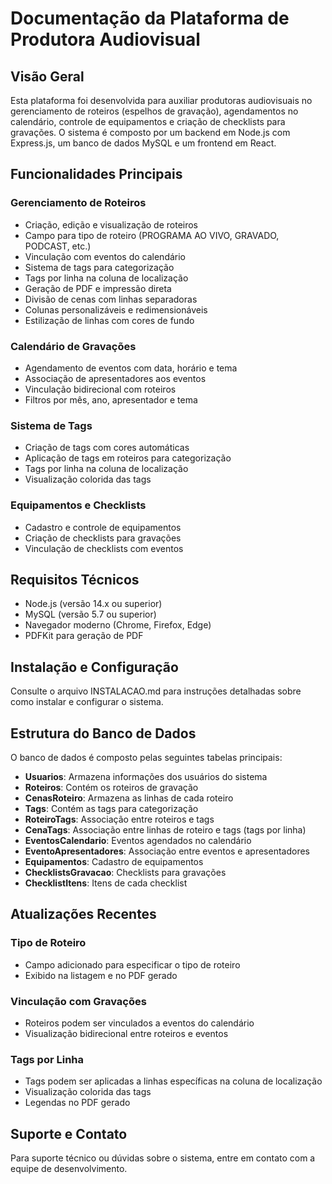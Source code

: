 # Documentação da Plataforma de Produtora Audiovisual

## Visão Geral

Esta plataforma foi desenvolvida para auxiliar produtoras audiovisuais no gerenciamento de roteiros (espelhos de gravação), agendamentos no calendário, controle de equipamentos e criação de checklists para gravações. O sistema é composto por um backend em Node.js com Express.js, um banco de dados MySQL e um frontend em React.

## Funcionalidades Principais

### Gerenciamento de Roteiros
- Criação, edição e visualização de roteiros
- Campo para tipo de roteiro (PROGRAMA AO VIVO, GRAVADO, PODCAST, etc.)
- Vinculação com eventos do calendário
- Sistema de tags para categorização
- Tags por linha na coluna de localização
- Geração de PDF e impressão direta
- Divisão de cenas com linhas separadoras
- Colunas personalizáveis e redimensionáveis
- Estilização de linhas com cores de fundo

### Calendário de Gravações
- Agendamento de eventos com data, horário e tema
- Associação de apresentadores aos eventos
- Vinculação bidirecional com roteiros
- Filtros por mês, ano, apresentador e tema

### Sistema de Tags
- Criação de tags com cores automáticas
- Aplicação de tags em roteiros para categorização
- Tags por linha na coluna de localização
- Visualização colorida das tags

### Equipamentos e Checklists
- Cadastro e controle de equipamentos
- Criação de checklists para gravações
- Vinculação de checklists com eventos

## Requisitos Técnicos

- Node.js (versão 14.x ou superior)
- MySQL (versão 5.7 ou superior)
- Navegador moderno (Chrome, Firefox, Edge)
- PDFKit para geração de PDF

## Instalação e Configuração

Consulte o arquivo INSTALACAO.md para instruções detalhadas sobre como instalar e configurar o sistema.

## Estrutura do Banco de Dados

O banco de dados é composto pelas seguintes tabelas principais:

- **Usuarios**: Armazena informações dos usuários do sistema
- **Roteiros**: Contém os roteiros de gravação
- **CenasRoteiro**: Armazena as linhas de cada roteiro
- **Tags**: Contém as tags para categorização
- **RoteiroTags**: Associação entre roteiros e tags
- **CenaTags**: Associação entre linhas de roteiro e tags (tags por linha)
- **EventosCalendario**: Eventos agendados no calendário
- **EventoApresentadores**: Associação entre eventos e apresentadores
- **Equipamentos**: Cadastro de equipamentos
- **ChecklistsGravacao**: Checklists para gravações
- **ChecklistItens**: Itens de cada checklist

## Atualizações Recentes

### Tipo de Roteiro
- Campo adicionado para especificar o tipo de roteiro
- Exibido na listagem e no PDF gerado

### Vinculação com Gravações
- Roteiros podem ser vinculados a eventos do calendário
- Visualização bidirecional entre roteiros e eventos

### Tags por Linha
- Tags podem ser aplicadas a linhas específicas na coluna de localização
- Visualização colorida das tags
- Legendas no PDF gerado

## Suporte e Contato

Para suporte técnico ou dúvidas sobre o sistema, entre em contato com a equipe de desenvolvimento.
